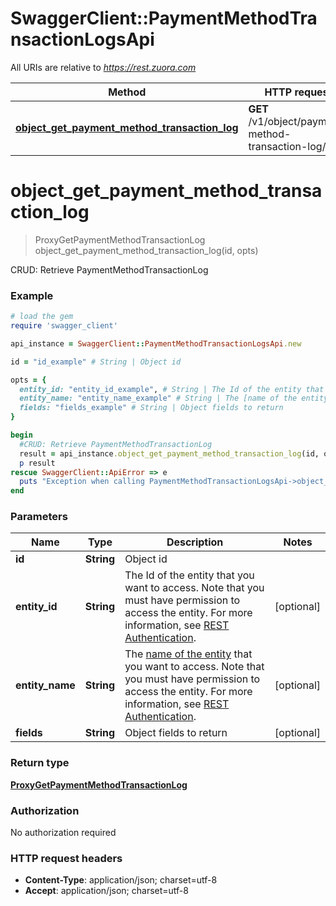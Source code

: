 # SwaggerClient::PaymentMethodTransactionLogsApi

All URIs are relative to *https://rest.zuora.com*

Method | HTTP request | Description
------------- | ------------- | -------------
[**object_get_payment_method_transaction_log**](PaymentMethodTransactionLogsApi.md#object_get_payment_method_transaction_log) | **GET** /v1/object/payment-method-transaction-log/{id} | CRUD: Retrieve PaymentMethodTransactionLog


# **object_get_payment_method_transaction_log**
> ProxyGetPaymentMethodTransactionLog object_get_payment_method_transaction_log(id, opts)

CRUD: Retrieve PaymentMethodTransactionLog



### Example
```ruby
# load the gem
require 'swagger_client'

api_instance = SwaggerClient::PaymentMethodTransactionLogsApi.new

id = "id_example" # String | Object id

opts = { 
  entity_id: "entity_id_example", # String | The Id of the entity that you want to access. Note that you must have permission to access the entity. For more information, see [REST Authentication](https://www.zuora.com/developer/api-reference/#section/Authentication/Entity-Id-and-Entity-Name).
  entity_name: "entity_name_example" # String | The [name of the entity](https://knowledgecenter.zuora.com/BB_Introducing_Z_Business/Multi-entity/B_Introduction_to_Entity_and_Entity_Hierarchy#Name_and_Display_Name) that you want to access. Note that you must have permission to access the entity. For more information, see [REST Authentication](https://www.zuora.com/developer/api-reference/#section/Authentication/Entity-Id-and-Entity-Name).
  fields: "fields_example" # String | Object fields to return
}

begin
  #CRUD: Retrieve PaymentMethodTransactionLog
  result = api_instance.object_get_payment_method_transaction_log(id, opts)
  p result
rescue SwaggerClient::ApiError => e
  puts "Exception when calling PaymentMethodTransactionLogsApi->object_get_payment_method_transaction_log: #{e}"
end
```

### Parameters

Name | Type | Description  | Notes
------------- | ------------- | ------------- | -------------
 **id** | **String**| Object id | 
 **entity_id** | **String**| The Id of the entity that you want to access. Note that you must have permission to access the entity. For more information, see [REST Authentication](https://www.zuora.com/developer/api-reference/#section/Authentication/Entity-Id-and-Entity-Name). | [optional] 
 **entity_name** | **String**| The [name of the entity](https://knowledgecenter.zuora.com/BB_Introducing_Z_Business/Multi-entity/B_Introduction_to_Entity_and_Entity_Hierarchy#Name_and_Display_Name) that you want to access. Note that you must have permission to access the entity. For more information, see [REST Authentication](https://www.zuora.com/developer/api-reference/#section/Authentication/Entity-Id-and-Entity-Name). | [optional] 
 **fields** | **String**| Object fields to return | [optional] 

### Return type

[**ProxyGetPaymentMethodTransactionLog**](ProxyGetPaymentMethodTransactionLog.md)

### Authorization

No authorization required

### HTTP request headers

 - **Content-Type**: application/json; charset=utf-8
 - **Accept**: application/json; charset=utf-8



